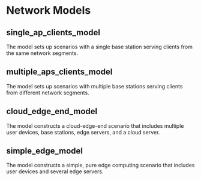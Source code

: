 # Network Models

## single_ap_clients_model
The model sets up scenarios with a single base station serving clients from the same network segments.

## multiple_aps_clients_model
The model sets up scenarios with multiple base stations serving clients from different network segments.

## cloud_edge_end_model
The model constructs a cloud-edge-end scenario that includes multiple user devices, base stations, edge servers, and a cloud server.

## simple_edge_model
The model constructs a simple, pure edge computing scenario that includes user devices and several edge servers.